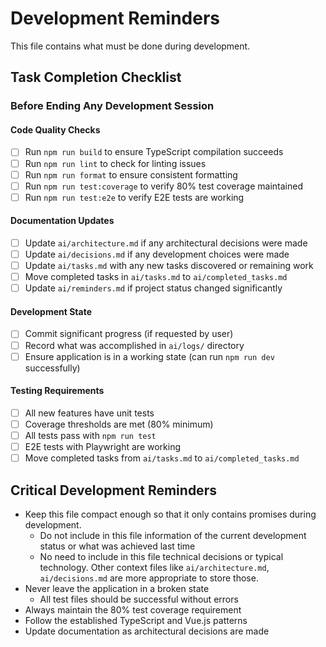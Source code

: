 # Development Reminders

This file contains what must be done during development.

## Task Completion Checklist

### Before Ending Any Development Session

#### Code Quality Checks

- [ ] Run `npm run build` to ensure TypeScript compilation succeeds
- [ ] Run `npm run lint` to check for linting issues
- [ ] Run `npm run format` to ensure consistent formatting
- [ ] Run `npm run test:coverage` to verify 80% test coverage maintained
- [ ] Run `npm run test:e2e` to verify E2E tests are working

#### Documentation Updates

- [ ] Update `ai/architecture.md` if any architectural decisions were made
- [ ] Update `ai/decisions.md` if any development choices were made
- [ ] Update `ai/tasks.md` with any new tasks discovered or remaining work
- [ ] Move completed tasks in `ai/tasks.md` to `ai/completed_tasks.md`
- [ ] Update `ai/reminders.md` if project status changed significantly

#### Development State

- [ ] Commit significant progress (if requested by user)
- [ ] Record what was accomplished in `ai/logs/` directory
- [ ] Ensure application is in a working state (can run `npm run dev` successfully)

#### Testing Requirements

- [ ] All new features have unit tests
- [ ] Coverage thresholds are met (80% minimum)
- [ ] All tests pass with `npm run test`
- [ ] E2E tests with Playwright are working
- [ ] Move completed tasks from `ai/tasks.md` to `ai/completed_tasks.md`

## Critical Development Reminders

- Keep this file compact enough so that it only contains promises during development.
  - Do not include in this file information of the current development status or what was achieved last time
  - No need to include in this file technical decisions or typical technology. Other context files like `ai/architecture.md`, `ai/decisions.md` are more appropriate to store those.
- Never leave the application in a broken state
  - All test files should be successful without errors
- Always maintain the 80% test coverage requirement
- Follow the established TypeScript and Vue.js patterns
- Update documentation as architectural decisions are made
